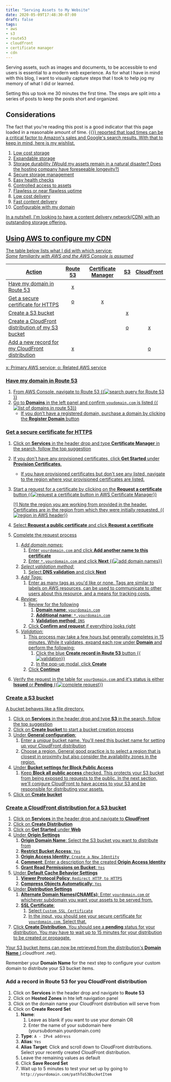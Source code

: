 ```yaml
---
title: "Serving Assets to My Website"
date: 2020-05-09T17:48:30-07:00
draft: false
tags: 
- aws
- s3
- route53
- cloudfront
- certificate manager
- cdn
---
```


Serving assets, such as images and documents, to be accessible to end users is essential to a modern web experience. 
As for what I have in mind with this blog, I want to visually capture steps that I took to help jog my memory of
 what I did or learned. 
 
Setting this up took me 30 minutes the first time. The steps are split into a series of posts to keep the posts short
 and organized.
 
## Considerations
The fact that you're reading this post is a good indicator that this page loaded in a reasonable amount of time. 
{{<a href="https://www.fastcompany.com/1825005/how-one-second-could-cost-amazon-16-billion-sales" title="Fast Company">}}
reported that load times can be a critical factor to Amazon's sales and Google's search results. With that to
 keep in mind, here is my wishlist.

1. Low cost storage
1. Expandable storage
1. Storage durability (Would my assets remain in a natural disaster? Does the hosting company have foreseeable
 longevity?)
1. Secure storage management
1. Easy health checks
1. Controlled access to assets
1. Flawless or near flawless uptime
1. Low cost delivery
1. Fast content delivery
1. Configurable with my domain

In a nutshell, I'm looking to have a content delivery network(CDN) with an outstanding storage offering.

## Using AWS to configure my CDN

The table below lists what I did with which service:  
*Some familiarity with AWS and the AWS Console is assumed*

| Action                                           | Route 53 | Certificate Manager | S3  | CloudFront |
|--------------------------------------------------|:--------:|:-------------------:|:---:|:----------:|
| Have my domain in Route 53                       | x        |                     |     |            |
| Get a secure certificate for HTTPS               | o        | x                   |     |            |
| Create a S3 bucket                               |          |                     | x   |            |
| Create a CloudFront distribution of my S3 bucket |          |                     | o   | x          |
| Add a new record for my CloudFront distribution  | x        |                     |     | o          |

x: Primary AWS service; o: Related AWS service

### Have my domain in Route 53
1. From AWS Console, navigate to Route 53
    {{<img src="aws-route53-search.png" alt="search query for Route 53">}}
2. Go to **Domains** in the left panel and confirm `youdomain.com` is listed
    {{<img src="aws-route53-domain-listing.png" alt="list of domains in route 53">}}
    - If you don't have a registered domain, purchase a domain by clicking the **Register Domain** button

### Get a secure certificate for HTTPS
1. Click on **Services** in the header drop and type **Certificate Manager** in the search, follow the top suggestion
1. If you don't have any provisioned certificates, click **Get Started** under **Provision Certificates**.
    - If you have provisioned certificates but don't see any listed, navigate to the region where your provisioned
     certificates are listed.
1. Start a request for a certificate by clicking on the **Request a certificate** button
    {{<img src="aws-certificate-manager-request-certificate-buttons.png" alt="request a certificate button in AWS Certificate Manager">}}
    
    [!] Note the region you are working from provided in the header. Certificates are in the region from which
     they were initially requested.
    {{<img src="aws-certificate-manager-nav.png" alt="region in AWS header">}}
1. Select **Request a public certificate** and click **Request a certificate**
1. Complete the request process
    1. _Add domain names_:
        1. Enter `yourdomain.com` and click **Add another name to this certificate**
        1. Enter `*.yourdomain.com` and click **Next**
        {{<img src="aws-certificate-manager-flow1.png" alt="add domain names">}}
    1. _Select validation method_:
        1. Select **DNS validation** and click **Next**
    1. _Add Tags_:
        1. Enter as many tags as you'd like or none. Tags are similar to labels on AWS resources, can be used to
         communicate
         to other users about this resource, and a means for tracking costs.
    1. _Review_:
        1. Review for the following
            1. **Domain name**: `yourdomain.com`
            1. **Additional name**: `*.yourdomain.com`
            1. **Validation method**: `DNS`
        1. Click **Confirm and request** if everything looks right
    1. _Validation_:
        1. This process may take a few hours but generally completes in 15 minutes. While it validates, expand each
         row under **Domain** and perform the following:
            1. Click the blue **Create record in Route 53** button
            {{<img src="aws-certificate-manager-flow5.png" alt="validation">}}
            1. In the pop-up modal, click **Create**
        1. Click **Continue**
1. Verify the request in the table for `yourDomain.com` and it's status is either **Issued** or **Pending**
    {{<img src="aws-certificate-manager-complete-request.png" alt="complete request">}}

### Create a S3 bucket
A bucket behaves like a file directory.

1. Click on **Services** in the header drop and type **S3** in the search, follow the top suggestion
1. Click on **Create bucket** to start a bucket creation process
1. Under **General configuration**:
    1. Enter a *unique* bucket name. You'll need this bucket name for setting up your CloudFront distribution
    1. Choose a region. General good practice is to select a region that is closest in proximity but also consider
     the availability zones in the region.
1. Under **Bucket settings for Block Public Access**
    1. Keep **Block all public access** checked. This protects your S3 bucket from being exposed to requests to the
     public. In the next section, we'll conigure CloudFront to have access to your S3 and be responsible for
      distributing your assets.
1. Click on **Create bucket**

### Create a CloudFront distribution for a S3 bucket

1. Click on **Services** in the header drop and navigate to **CloudFront**
1. Click on **Create Distribution**
1. Click on **Get Started** under **Web**
1. Under **Origin Settings**
    1. **Origin Domain Name**: Select the S3 bucket you want to distribute from
    1. **Restrict Bucket Access**: `Yes`
    1. **Origin Access Identity**: `Create a New Identity`
    1. **Comment**: Enter a description for the created **Origin Access Identity**
    1. **Grant Read Permissions on Bucket**: `Yes`
1. Under **Default Cache Behavior Settings**
    1. **Viewer Protocol Policy**: `Redirect HTTP to HTTPS`
    1. **Compress Objects Automatically**: `Yes`
1. Under **Distribution Settings**
    1. **Alternate Domain Names(CNAMEs)**: Enter `yourdomain.com` or whichever subdomain you want your assets to be
     served from.
    1. **SSL Certificate**: 
        1. Select `Custom SSL Certificate`
        1. In the input, you should see your secure certificate for `yourdomain.com`. Select that.
1. Click **Create Distribution**. You should see a **pending** status for your distribution. You may have to wait up
 to 15 minutes for your distribution to be created or propagate.

Your S3 bucket items can now be retrieved from the distribution's **Domain Name** (<a mix of characters>.cloudfront
.net).

Remember your **Domain Name** for the next step to configure your custom domain to distribute your S3 bucket items.

### Add a record in Route 53 for you CloudFront distribution
1. Click on **Services** in the header drop and navigate to **Route 53**
1. Click on **Hosted Zones** in hte left navigation panel
1. Click on the domain name your CloudFront distribution will serve from
1. Click on **Create Record Set**
    1. **Name**:
        1. Leave as blank if you want to use your domain OR
        1. Enter the name of your subdomain here (yoursubdomain.yourdomain.com)
    1. **Type**: `A - IPv4 address`
    1. **Alias**: `Yes`
    1. **Alias Target**: Click and scroll down to CloudFront distributions. Select your recently created
     CloudFront distribution.
    1. Leave the remaining values as default
    1. Click **Save Record Set**
    1. Wait up to 5 minutes to test your set up by going to `http://yourdomain.com/pathToS3BucketItem`